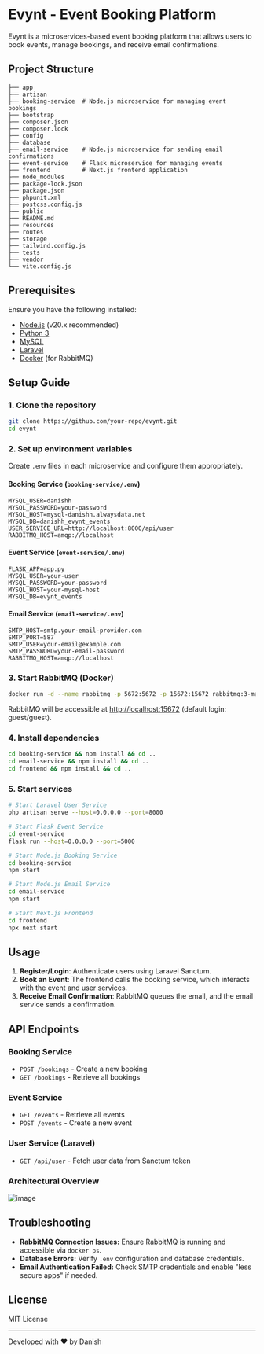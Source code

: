 # Evynt - Event Booking Platform

Evynt is a microservices-based event booking platform that allows users to book events, manage bookings, and receive email confirmations.

## Project Structure
```
├── app
├── artisan
├── booking-service  # Node.js microservice for managing event bookings
├── bootstrap
├── composer.json
├── composer.lock
├── config
├── database
├── email-service    # Node.js microservice for sending email confirmations
├── event-service    # Flask microservice for managing events
├── frontend         # Next.js frontend application
├── node_modules
├── package-lock.json
├── package.json
├── phpunit.xml
├── postcss.config.js
├── public
├── README.md
├── resources
├── routes
├── storage
├── tailwind.config.js
├── tests
├── vendor
└── vite.config.js
```

## Prerequisites
Ensure you have the following installed:
- [Node.js](https://nodejs.org/) (v20.x recommended)
- [Python 3](https://www.python.org/)
- [MySQL](https://www.mysql.com/)
- [Laravel](https://laravel.com/)
- [Docker](https://www.docker.com/) (for RabbitMQ)

## Setup Guide
### 1. Clone the repository
```sh
git clone https://github.com/your-repo/evynt.git
cd evynt
```

### 2. Set up environment variables
Create `.env` files in each microservice and configure them appropriately.
#### **Booking Service (`booking-service/.env`)**
```
MYSQL_USER=danishh
MYSQL_PASSWORD=your-password
MYSQL_HOST=mysql-danishh.alwaysdata.net
MYSQL_DB=danishh_evynt_events
USER_SERVICE_URL=http://localhost:8000/api/user
RABBITMQ_HOST=amqp://localhost
```

#### **Event Service (`event-service/.env`)**
```
FLASK_APP=app.py
MYSQL_USER=your-user
MYSQL_PASSWORD=your-password
MYSQL_HOST=your-mysql-host
MYSQL_DB=evynt_events
```

#### **Email Service (`email-service/.env`)**
```
SMTP_HOST=smtp.your-email-provider.com
SMTP_PORT=587
SMTP_USER=your-email@example.com
SMTP_PASSWORD=your-email-password
RABBITMQ_HOST=amqp://localhost
```

### 3. Start RabbitMQ (Docker)
```sh
docker run -d --name rabbitmq -p 5672:5672 -p 15672:15672 rabbitmq:3-management
```
RabbitMQ will be accessible at [http://localhost:15672](http://localhost:15672) (default login: guest/guest).

### 4. Install dependencies
```sh
cd booking-service && npm install && cd ..
cd email-service && npm install && cd ..
cd frontend && npm install && cd ..
```

### 5. Start services
```sh
# Start Laravel User Service
php artisan serve --host=0.0.0.0 --port=8000

# Start Flask Event Service
cd event-service
flask run --host=0.0.0.0 --port=5000

# Start Node.js Booking Service
cd booking-service
npm start

# Start Node.js Email Service
cd email-service
npm start

# Start Next.js Frontend
cd frontend
npx next start
```

## Usage
1. **Register/Login**: Authenticate users using Laravel Sanctum.
2. **Book an Event**: The frontend calls the booking service, which interacts with the event and user services.
3. **Receive Email Confirmation**: RabbitMQ queues the email, and the email service sends a confirmation.

## API Endpoints
### Booking Service
- `POST /bookings` - Create a new booking
- `GET /bookings` - Retrieve all bookings

### Event Service
- `GET /events` - Retrieve all events
- `POST /events` - Create a new event

### User Service (Laravel)
- `GET /api/user` - Fetch user data from Sanctum token

### Architectural Overview
![image](https://github.com/user-attachments/assets/fae91b15-4b08-40ef-bc1e-68c11fec94b9)


## Troubleshooting
- **RabbitMQ Connection Issues:** Ensure RabbitMQ is running and accessible via `docker ps`.
- **Database Errors:** Verify `.env` configuration and database credentials.
- **Email Authentication Failed:** Check SMTP credentials and enable "less secure apps" if needed.

## License
MIT License

---
Developed with ❤️ by Danish

